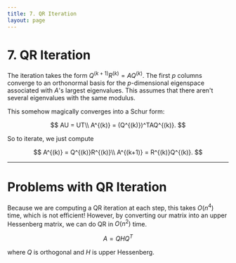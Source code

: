 ```yaml
---
title: 7. QR Iteration
layout: page
---
```


# 7. QR Iteration

The iteration takes the form $Q^{(k + 1)}R^{(k)} = AQ^{(k)}$. The first $p$ columns converge to an orthonormal basis for the $p$-dimensional eigenspace associated with $A$'s largest eigenvalues. This assumes that there aren't several eigenvalues with the same modulus. 

This somehow magically converges into a Schur form:

$$
AU = UT\\
A^{(k)} = (Q^{(k)})^TAQ^{(k)}.
$$

So to iterate, we just compute

$$
A^{(k)} = Q^{(k)}R^{(k)}\\
 A^{(k+1)} = R^{(k)}Q^{(k)}.
$$

---

# Problems with QR Iteration

Because we are computing a QR iteration at each step, this takes $O(n^4)$ time, which is not efficient! However, by converting our matrix into an upper Hessenberg matrix, we can do QR in $O(n^2)$ time. 

$$
A = QHQ^T 
$$

where $Q$ is orthogonal and $H$ is upper Hessenberg.
